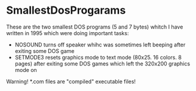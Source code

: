 # SmallestDosProgarams
These are the two smallest DOS programs (5 and 7 bytes) whitch I have written in 1995 which were doing important tasks:
* NOSOUND turns off speaker whihc was sometimes left beeping after exiting some DOS game
* SETMODE3 resets graphics mode to text mode (80x25. 16 colors. 8 pages) after exiting some DOS games which left the 320x200 graphics mode on

Warning! *.com files are "compiled" executable files!

